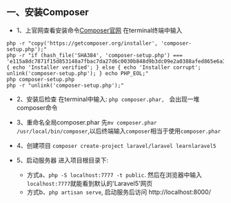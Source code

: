 
## 一、安装Composer
* 1、上官网查看安装命令[Composer官网](https://getcomposer.org/download/)
在terminal终端中输入
```
php -r "copy('https://getcomposer.org/installer', 'composer-setup.php');"
php -r "if (hash_file('SHA384', 'composer-setup.php') === 'e115a8dc7871f15d853148a7fbac7da27d6c0030b848d9b3dc09e2a0388afed865e6a3d6b3c0fad45c48e2b5fc1196ae') { echo 'Installer verified'; } else { echo 'Installer corrupt'; unlink('composer-setup.php'); } echo PHP_EOL;"
php composer-setup.php
php -r "unlink('composer-setup.php');"
```

* 2、安装后检查
在terminal中输入: `php composer.phar, ` 会出现一堆composer命令

* 3、重命名全局composer.phar
先`mv composer.phar /usr/local/bin/composer`,以后终端输入`composer`相当于使用`composer.phar`

* 4、创建项目
`composer create-project laravel/laravel learnlaravel5`

* 5、启动服务器
进入项目根目录下:
  * 方式a、`php -S localhost:7777 -t public`.
    然后在浏览器中输入`localhost:7777`就能看到默认的'Laravel5'网页
  * 方式b、`php artisan serve`, 启动服务后访问 http://localhost:8000/ 
